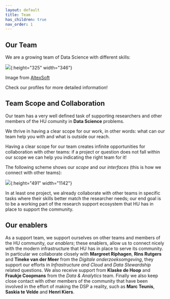 ```yaml
---
layout: default
title: Team
has_children: true
nav_order: 1
---
```


## Our Team

We are a growing team of Data Science with different skills:


![](images/DataScientist.png){:height="325" width="346"}


Image from [AltexSoft](https://www.altexsoft.com/) 

Check our profiles for more detailed information!



## Team Scope and Collaboration

Our team has a very well defined task of supporting researchers and other members of the HU comunity in **Data Science** problems. 

We thrive in having a clear scope for our work, in other words: what can our team help you with and what is outside our reach. 

Having a clear scope for our team creates infinite opportunities for collaboration with other teams: if a project or question does not fall within our scope we can help you indicating the right team for it!

The following scheme shows our *scope* and our *interfaces* (this is how we connect with other teams):

![](images/DSP_scope.png){:height="491" width="1142"}

In at least one project, we already collaborate with other teams in specific tasks where their skills better match the researcher needs; our end goal is to be a working part of the research support ecosystem that HU has in place to support the community.

## Our enablers

As a support team, we support ourselves on other teams and members of the HU community, our *enablers*; these enablers, allow us to connect nicely with the modern infrastructure that HU has in place to serve its community. 
In particular we collaborate closely with **Margreet Riphagen**, **Rins Rutgers** and **Tineke van der Meer** from the *Digitale onderzoeksomgeving*, they support our efforts in *Infrastructure and Cloud* and *Data Stewardship* related questions. We also receive support from **Klaske de Hoop** and **Fraukje Coopmans** from the *Data & Analytics* team. Finally we also keep close contact with other members of the community that have been involved in the effort of making the DSP a reality, such as **Marc Teunis**, **Saskia te Velde** and **Henri Kiers**.









 
